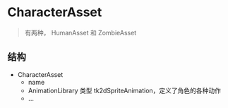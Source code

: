 ﻿# CharacterAsset

> 有两种， HumanAsset 和 ZombieAsset

## 结构

- CharacterAsset
  * name
  * AnimationLibrary 类型 tk2dSpriteAnimation，定义了角色的各种动作
  * ...